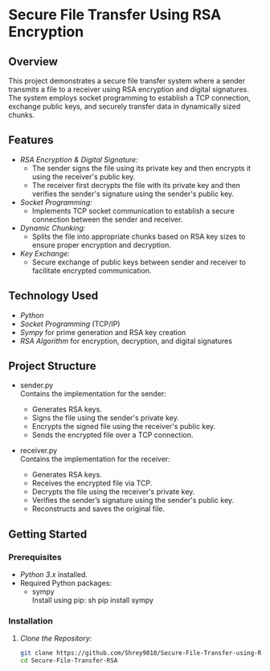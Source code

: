 # Secure File Transfer Using RSA Encryption

## Overview
This project demonstrates a secure file transfer system where a sender transmits a file to a receiver using RSA encryption and digital signatures. The system employs socket programming to establish a TCP connection, exchange public keys, and securely transfer data in dynamically sized chunks.

## Features
- *RSA Encryption & Digital Signature:*  
  - The sender signs the file using its private key and then encrypts it using the receiver's public key.
  - The receiver first decrypts the file with its private key and then verifies the sender's signature using the sender's public key.
- *Socket Programming:*  
  - Implements TCP socket communication to establish a secure connection between the sender and receiver.
- *Dynamic Chunking:*  
  - Splits the file into appropriate chunks based on RSA key sizes to ensure proper encryption and decryption.
- *Key Exchange:*  
  - Secure exchange of public keys between sender and receiver to facilitate encrypted communication.

## Technology Used
- *Python*  
- *Socket Programming* (TCP/IP)
- *Sympy* for prime generation and RSA key creation
- *RSA Algorithm* for encryption, decryption, and digital signatures

## Project Structure
- sender.py  
  Contains the implementation for the sender:
  - Generates RSA keys.
  - Signs the file using the sender's private key.
  - Encrypts the signed file using the receiver's public key.
  - Sends the encrypted file over a TCP connection.
  
- receiver.py  
  Contains the implementation for the receiver:
  - Generates RSA keys.
  - Receives the encrypted file via TCP.
  - Decrypts the file using the receiver's private key.
  - Verifies the sender’s signature using the sender's public key.
  - Reconstructs and saves the original file.

## Getting Started

### Prerequisites
- *Python 3.x* installed.
- Required Python packages:
  - sympy  
    Install using pip:
    sh
    pip install sympy
    

### Installation
1. *Clone the Repository:*
   ```sh
   git clone https://github.com/Shrey9810/Secure-File-Transfer-using-RSA.git
   cd Secure-File-Transfer-RSA
